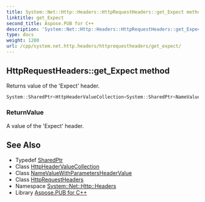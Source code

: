 ```yaml
---
title: System::Net::Http::Headers::HttpRequestHeaders::get_Expect method
linktitle: get_Expect
second_title: Aspose.PUB for C++
description: 'System::Net::Http::Headers::HttpRequestHeaders::get_Expect method. Returns value of the ''Expect'' header in C++.'
type: docs
weight: 1200
url: /cpp/system.net.http.headers/httprequestheaders/get_expect/
---
```

## HttpRequestHeaders::get_Expect method


Returns value of the 'Expect' header.

```cpp
System::SharedPtr<HttpHeaderValueCollection<System::SharedPtr<NameValueWithParametersHeaderValue>>> System::Net::Http::Headers::HttpRequestHeaders::get_Expect()
```


### ReturnValue

A value of the 'Expect' header.

## See Also

* Typedef [SharedPtr](../../../system/sharedptr/)
* Class [HttpHeaderValueCollection](../../httpheadervaluecollection/)
* Class [NameValueWithParametersHeaderValue](../../namevaluewithparametersheadervalue/)
* Class [HttpRequestHeaders](../)
* Namespace [System::Net::Http::Headers](../../)
* Library [Aspose.PUB for C++](../../../)
